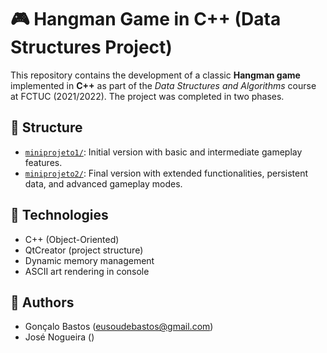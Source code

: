 # 🎮 Hangman Game in C++ (Data Structures Project)

This repository contains the development of a classic **Hangman game** implemented in **C++** as part of the *Data Structures and Algorithms* course at FCTUC (2021/2022). The project was completed in two phases.

## 📁 Structure

- [`miniprojeto1/`](./miniprojeto1): Initial version with basic and intermediate gameplay features.
- [`miniprojeto2/`](./miniprojeto2): Final version with extended functionalities, persistent data, and advanced gameplay modes.

## 🔧 Technologies

- C++ (Object-Oriented)
- QtCreator (project structure)
- Dynamic memory management
- ASCII art rendering in console

## 📌 Authors

- Gonçalo Bastos (eusoudebastos@gmail.com)
- José Nogueira ()
